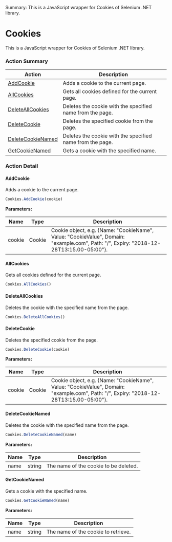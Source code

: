 Summary: This is a JavaScript wrapper for Cookies of Selenium .NET library.

# Cookies

This is a JavaScript wrapper for Cookies of Selenium .NET library.






<!-- ============================== property summary ========================== -->

<!-- ============================== action summary ========================== -->



### Action Summary
|  **Action** | **Description** | 
| ----------- | --------------- |
|  [AddCookie](#addcookie) | Adds a cookie to the current page. |
|  [AllCookies](#allcookies) | Gets all cookies defined for the current page. |
|  [DeleteAllCookies](#deleteallcookies) | Deletes the cookie with the specified name from the page. |
|  [DeleteCookie](#deletecookie) | Deletes the specified cookie from the page. |
|  [DeleteCookieNamed](#deletecookienamed) | Deletes the cookie with the specified name from the page. |
|  [GetCookieNamed](#getcookienamed) | Gets a cookie with the specified name. |



<!-- ============================== property detail ========================== -->


<!-- ============================== action detail ========================== -->

### Action Detail

<a name="AddCookie"></a>    
#### AddCookie

Adds a cookie to the current page.

```javascript
Cookies.AddCookie(cookie)
```


**Parameters:**

|  **Name** | **Type** | **Description** |
| ---------- | -------- | --------------- |
| cookie | Cookie |  Cookie object, e.g. {Name: "CookieName", Value: "CookieValue", Domain: "example.com", Path: "/", Expiry: "2018-12-28T13:15.00-05:00"}. |





<a name="see.also.cookies.addcookie"></a>

<a name="AllCookies"></a>    
#### AllCookies

Gets all cookies defined for the current page.

```javascript
Cookies.AllCookies()
```





<a name="see.also.cookies.allcookies"></a>

<a name="DeleteAllCookies"></a>    
#### DeleteAllCookies

Deletes the cookie with the specified name from the page.

```javascript
Cookies.DeleteAllCookies()
```





<a name="see.also.cookies.deleteallcookies"></a>

<a name="DeleteCookie"></a>    
#### DeleteCookie

Deletes the specified cookie from the page.

```javascript
Cookies.DeleteCookie(cookie)
```


**Parameters:**

|  **Name** | **Type** | **Description** |
| ---------- | -------- | --------------- |
| cookie | Cookie |  Cookie object, e.g. {Name: "CookieName", Value: "CookieValue", Domain: "example.com", Path: "/", Expiry: "2018-12-28T13:15.00-05:00"}. |





<a name="see.also.cookies.deletecookie"></a>

<a name="DeleteCookieNamed"></a>    
#### DeleteCookieNamed

Deletes the cookie with the specified name from the page.

```javascript
Cookies.DeleteCookieNamed(name)
```


**Parameters:**

|  **Name** | **Type** | **Description** |
| ---------- | -------- | --------------- |
| name | string |  The name of the cookie to be deleted. |





<a name="see.also.cookies.deletecookienamed"></a>

<a name="GetCookieNamed"></a>    
#### GetCookieNamed

Gets a cookie with the specified name.

```javascript
Cookies.GetCookieNamed(name)
```


**Parameters:**

|  **Name** | **Type** | **Description** |
| ---------- | -------- | --------------- |
| name | string |  The name of the cookie to retrieve. |





<a name="see.also.cookies.getcookienamed"></a>

  

